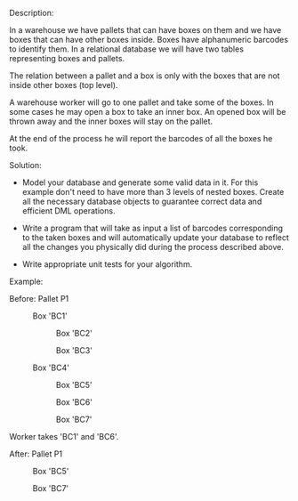 Description:

In a warehouse we have pallets that can have boxes on them and we have boxes that can have other boxes inside. Boxes have alphanumeric barcodes to identify them. In a relational database we will have two tables representing boxes and pallets.

The relation between a pallet and a box is only with the boxes that are not inside other boxes (top level).

A warehouse worker will go to one pallet and take some of the boxes. In some cases he may open a box to take an inner box. An opened box will be thrown away and the inner boxes will stay on the pallet.

At the end of the process he will report the barcodes of all the boxes he took.


Solution:

- Model your database and generate some valid data in it. For this example don't need to have more than 3 levels of nested boxes. Create all the necessary database objects to guarantee correct data and efficient DML operations.

- Write a program that will take as input a list of barcodes corresponding to the taken boxes and will automatically update your database to reflect all the changes you physically did during the process described above.

- Write appropriate unit tests for your algorithm.

  
Example:

Before:
Pallet P1

      Box 'BC1'

            Box 'BC2'

            Box 'BC3'

      Box 'BC4'

            Box 'BC5'

            Box 'BC6'

            Box 'BC7'

 
Worker takes 'BC1' and 'BC6'.

After:
Pallet P1

      Box 'BC5'

      Box 'BC7'
